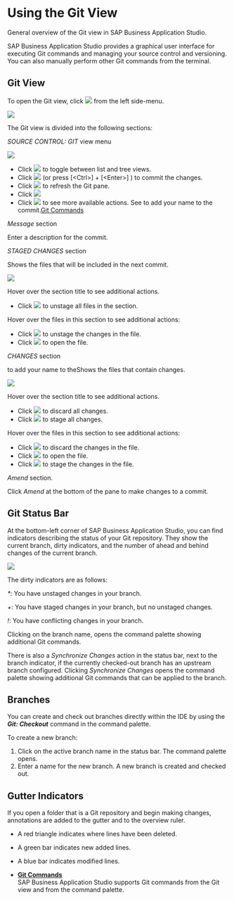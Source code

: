 <!-- loio265962e20eee43f499516de9011ac2e3 -->

# Using the Git View

General overview of the Git view in SAP Business Application Studio.

SAP Business Application Studio provides a graphical user interface for executing Git commands and managing your source control and versioning. You can also manually perform other Git commands from the terminal.



<a name="loio265962e20eee43f499516de9011ac2e3__section_wlx_4kf_zlb"/>

## Git View

To open the Git view, click ![](images/Open_Git_pane_7c27a9f.png) from the left side-menu.

![](images/Git_view_44295cf.jpg)

The Git view is divided into the following sections:

*SOURCE CONTROL: GIT* view menu

![](images/source_control_GIT_menu_e10ab7d.png) 

-   Click ![](images/toggle_icon_e7e5e6d.png) to toggle between list and tree views.
-   Click ![](images/commit_icon_5792efe.png) \(or press  [<Ctrl\>\] + [<Enter\>\] \) to commit the changes.
-   Click ![](images/refresh_icon_new_baea6eb.png) to refresh the Git pane.
-   Click ![](images/sign_off_2702bdd.png)
-   Click ![](images/more_actions_new_ab37e83.png) to see more available actions. See to add your name to the commit.[Git Commands](git-commands-5914548.md)

 *Message* section

Enter a description for the commit.

*STAGED CHANGES* section

Shows the files that will be included in the next commit.

![](images/staged_changes_menu_89ea9de.png)

Hover over the section title to see additional actions.

-   Click ![](images/unstage_changes_icon_684e1d1.png) to unstage all files in the section.

Hover over the files in this section to see additional actions:

-   Click ![](images/unstage_changes_icon_684e1d1.png) to unstage the changes in the file.
-   Click ![](images/open_file_icon_2380fb5.png) to open the file.

*CHANGES* section

to add your name to theShows the files that contain changes.

![](images/changes_menu_da6cd19.png)

Hover over the section title to see additional actions.

-   Click ![](images/discard_changes_icon_b9f9b23.png) to discard all changes.
-   Click ![](images/stage_changes_icon_10076b2.png) to stage all changes.

Hover over the files in this section to see additional actions:

-   Click ![](images/discard_changes_icon_b9f9b23.png) to discard the changes in the file.
-   Click ![](images/open_file_icon_2380fb5.png) to open the file.
-   Click ![](images/stage_changes_icon_10076b2.png) to stage the changes in the file.

*Amend* section.

Click *Amend* at the bottom of the pane to make changes to a commit.



<a name="loio265962e20eee43f499516de9011ac2e3__section_rqf_jtf_zlb"/>

## Git Status Bar

At the bottom-left corner of SAP Business Application Studio, you can find indicators describing the status of your Git repository. They show the current branch, dirty indicators, and the number of ahead and behind changes of the current branch.

![](images/Git_Status_Bar_a3be78e.png)

The dirty indicators are as follows:

*\**: You have unstaged changes in your branch.

*\+*: You have staged changes in your branch, but no unstaged changes.

*!*: You have conflicting changes in your branch.

Clicking on the branch name, opens the command palette showing additional Git commands.

There is also a *Synchronize Changes* action in the status bar, next to the branch indicator, if the currently checked-out branch has an upstream branch configured. Clicking *Synchronize Changes* opens the command palette showing additional Git commands that can be applied to the branch.



<a name="loio265962e20eee43f499516de9011ac2e3__section_gl5_q1g_zlb"/>

## Branches

You can create and check out branches directly within the IDE by using the ***Git: Checkout*** command in the command palette.

To create a new branch:

1.  Click on the active branch name in the status bar. The command palette opens.
2.  Enter a name for the new branch. A new branch is created and checked out.



<a name="loio265962e20eee43f499516de9011ac2e3__section_trx_bbg_zlb"/>

## Gutter Indicators

If you open a folder that is a Git repository and begin making changes, annotations are added to the gutter and to the overview ruler.

-   A red triangle indicates where lines have been deleted.

-   A green bar indicates new added lines.

-   A blue bar indicates modified lines.


-   **[Git Commands](git-commands-5914548.md "SAP Business Application Studio supports Git
		commands from the Git view and from the command palette.")**  
SAP Business Application Studio supports Git commands from the Git view and from the command palette.


